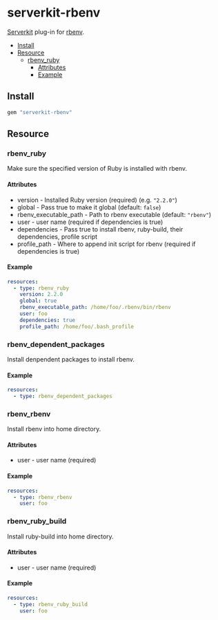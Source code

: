 # serverkit-rbenv
[Serverkit](https://github.com/r7kamura/serverkit) plug-in for [rbenv](https://github.com/sstephenson/rbenv).

- [Install](#install)
- [Resource](#resource)
  - [rbenv_ruby](#rbenv_ruby)
    - [Attributes](#attributes)
    - [Example](#example)

## Install
```rb
gem "serverkit-rbenv"
```

## Resource
### rbenv_ruby
Make sure the specified version of Ruby is installed with rbenv.

#### Attributes
- version - Installed Ruby version (required) (e.g. `"2.2.0"`)
- global - Pass true to make it global (default: `false`)
- rbenv_executable_path - Path to rbenv executable (default: `"rbenv"`)
- user - user name (required if dependencies is true)
- dependencies - Pass true to install rbenv, ruby-build, their dependencies, profile script
- profile_path - Where to append init script for rbenv (required if dependencies is true)

#### Example
```yml
resources:
  - type: rbenv_ruby
    version: 2.2.0
    global: true
    rbenv_executable_path: /home/foo/.rbenv/bin/rbenv
    user: foo
    dependencies: true
    profile_path: /home/foo/.bash_profile
```

### rbenv_dependent_packages
Install denpendent packages to install rbenv.

#### Example
```yml
resources:
  - type: rbenv_dependent_packages
```

### rbenv_rbenv
Install rbenv into home directory.

#### Attributes
- user - user name (required)

#### Example
```yml
resources:
  - type: rbenv_rbenv
    user: foo
```

### rbenv_ruby_build
Install ruby-build into home directory.

#### Attributes
- user - user name (required)

#### Example
```yml
resources:
  - type: rbenv_ruby_build
    user: foo
```
